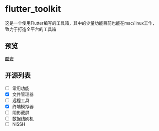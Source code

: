 # flutter_toolkit

这是一个使用Flutter编写的工具箱，其中的少量功能目前也能在mac/linux工作，致力于打造全平台的工具箱

## 预览
[酷安](https://www.coolapk.com/apk/com.nightmare)
## 开源列表
- [ ] 常用功能
- [x] 文件管理器
- [ ] 远程工具
- [x] 终端模拟器
- [ ] 阴影截屏
- [ ] 数据线刷机
- [ ] NiSSH
